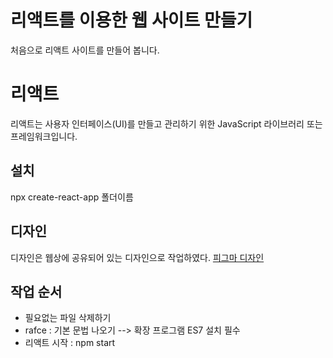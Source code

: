 # 리액트를 이용한 웹 사이트 만들기
처음으로 리액트 사이트를 만들어 봅니다.


# 리액트
리액트는 사용자 인터페이스(UI)를 만들고 관리하기 위한 JavaScript 라이브러리 또는 프레임워크입니다.

## 설치
npx create-react-app 폴더이름

## 디자인
디자인은 웹상에 공유되어 있는 디자인으로 작업하였다.
[피그마 디자인](https://www.figma.com/file/VFVNp04j45eBDkb3PZPGYM/%EB%A6%AC%EC%95%A1%ED%8A%B8-%EC%82%AC%EC%9D%B4%ED%8A%B8%EB%A7%8C%EB%93%A4%EA%B8%B0?type=design&node-id=0%3A1&mode=design&t=W83Y0O2YVIpSxKcD-1)

## 작업 순서
- 필요없는 파일 삭제하기
- rafce : 기본 문법 나오기 --> 확장 프로그램 ES7 설치 필수
- 리액트 시작 : npm start
